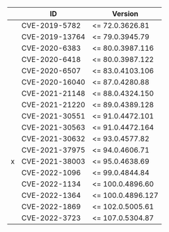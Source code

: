 |   | ID             | Version           |
|---|----------------|-------------------|
|   | CVE-2019-5782  | <= 72.0.3626.81   |
|   | CVE-2019-13764 | <= 79.0.3945.79   |
|   | CVE-2020-6383  | <= 80.0.3987.116  |
|   | CVE-2020-6418  | <= 80.0.3987.122  |
|   | CVE-2020-6507  | <= 83.0.4103.106  |
|   | CVE-2020-16040 | <= 87.0.4280.88   |
|   | CVE-2021-21148 | <= 88.0.4324.150  |
|   | CVE-2021-21220 | <= 89.0.4389.128  |
|   | CVE-2021-30551 | <= 91.0.4472.101  |
|   | CVE-2021-30563 | <= 91.0.4472.164  |
|   | CVE-2021-30632 | <= 93.0.4577.82   |
|   | CVE-2021-37975 | <= 94.0.4606.71   |
| x | CVE-2021-38003 | <= 95.0.4638.69   |
|   | CVE-2022-1096  | <= 99.0.4844.84   |
|   | CVE-2022-1134  | <= 100.0.4896.60  |
|   | CVE-2022-1364  | <= 100.0.4896.127 |
|   | CVE-2022-1869  | <= 102.0.5005.61  |
|   | CVE-2022-3723  | <= 107.0.5304.87  |

